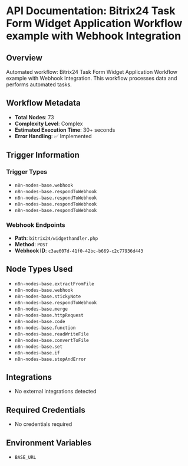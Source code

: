 # API Documentation: Bitrix24 Task Form Widget Application Workflow example with Webhook Integration

## Overview
Automated workflow: Bitrix24 Task Form Widget Application Workflow example with Webhook Integration. This workflow processes data and performs automated tasks.

## Workflow Metadata
- **Total Nodes**: 73
- **Complexity Level**: Complex
- **Estimated Execution Time**: 30+ seconds
- **Error Handling**: ✅ Implemented

## Trigger Information
### Trigger Types
- `n8n-nodes-base.webhook`
- `n8n-nodes-base.respondToWebhook`
- `n8n-nodes-base.respondToWebhook`
- `n8n-nodes-base.respondToWebhook`
- `n8n-nodes-base.respondToWebhook`

### Webhook Endpoints
- **Path**: `bitrix24/widgethandler.php`
- **Method**: `POST`
- **Webhook ID**: `c3ae607d-41f0-42bc-b669-c2c77936d443`


## Node Types Used
- `n8n-nodes-base.extractFromFile`
- `n8n-nodes-base.webhook`
- `n8n-nodes-base.stickyNote`
- `n8n-nodes-base.respondToWebhook`
- `n8n-nodes-base.merge`
- `n8n-nodes-base.httpRequest`
- `n8n-nodes-base.code`
- `n8n-nodes-base.function`
- `n8n-nodes-base.readWriteFile`
- `n8n-nodes-base.convertToFile`
- `n8n-nodes-base.set`
- `n8n-nodes-base.if`
- `n8n-nodes-base.stopAndError`

## Integrations
- No external integrations detected

## Required Credentials
- No credentials required

## Environment Variables
- `BASE_URL`
